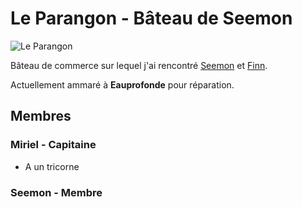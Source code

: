 # Le Parangon - Bâteau de Seemon
![Le Parangon](../../_images/bateau.webp)

Bâteau de commerce sur lequel j'ai rencontré [Seemon](../PERSONNAGES/Seemon.md) et [Finn](../PERSONNAGES/Finn.md).

Actuellement ammaré à **Eauprofonde** pour réparation.

## Membres

### Miriel - Capitaine
* A un tricorne

### Seemon - Membre